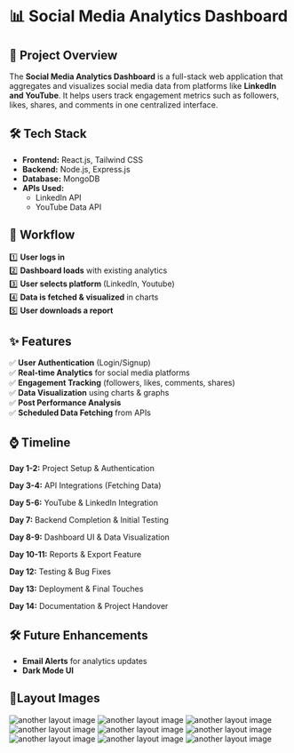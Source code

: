 # 📊 Social Media Analytics Dashboard

## 🚀 Project Overview
The **Social Media Analytics Dashboard** is a full-stack web application that aggregates and visualizes social media data from platforms like **LinkedIn and YouTube**. It helps users track engagement metrics such as followers, likes, shares, and comments in one centralized interface.

## 🛠 Tech Stack
- **Frontend:** React.js, Tailwind CSS
- **Backend:** Node.js, Express.js
- **Database:** MongoDB
- **APIs Used:**
  - LinkedIn API
  - YouTube Data API    

## 🔄 Workflow
1️⃣ **User logs in**  
2️⃣ **Dashboard loads** with existing analytics  
3️⃣ **User selects platform** (LinkedIn, Youtube)  
4️⃣ **Data is fetched & visualized** in charts  
5️⃣ **User downloads a report**  

## ✨ Features
✅ **User Authentication** (Login/Signup)  
✅ **Real-time Analytics** for social media platforms  
✅ **Engagement Tracking** (followers, likes, comments, shares)  
✅ **Data Visualization** using charts & graphs  
✅ **Post Performance Analysis**  
✅ **Scheduled Data Fetching** from APIs  


## ⌚ Timeline

**Day 1-2:** Project Setup & Authentication

**Day 3-4:** API Integrations (Fetching Data)

**Day 5-6:** YouTube & LinkedIn Integration

**Day 7:** Backend Completion & Initial Testing

**Day 8-9:** Dashboard UI & Data Visualization

**Day 10-11:** Reports & Export Feature

**Day 12:** Testing & Bug Fixes

**Day 13:** Deployment & Final Touches

**Day 14:** Documentation & Project Handover
 

## 🛠️ Future Enhancements  
- **Email Alerts** for analytics updates  
- **Dark Mode UI**  

## 📸Layout Images

![another layout image](./imgs/Untitled%20-%20Frame%201.jpg)
![another layout image](./imgs/Untitled%20-%20Frame%205.jpg)
![another layout image](./imgs/Untitled%20-%20Frame%202.jpg)
![another layout image](./imgs/Untitled%20-%20Frame%207.jpg)
![another layout image](./imgs/Untitled%20-%20Frame%209.jpg)
![another layout image](./imgs/Untitled%20-%20Frame%208.jpg)
![another layout image](./imgs/Untitled%20-%20Frame%206.jpg)
![another layout image](./imgs/Untitled%20-%20Frame%2010.jpg)
![another layout image](./imgs/Untitled%20-%20Frame%2011.jpg)